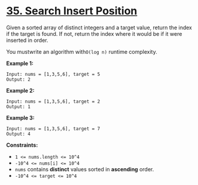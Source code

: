 # [35. Search Insert Position](https://leetcode.com/problems/search-insert-position/description/?envType=problem-list-v2&envId=binary-search)

Given a sorted array of distinct integers and a target value, return the index if the target is found. If not, return the index where it would be if it were inserted in order.

You mustwrite an algorithm with`O(log n)` runtime complexity.

**Example 1:** 

```
Input: nums = [1,3,5,6], target = 5
Output: 2
```

**Example 2:** 

```
Input: nums = [1,3,5,6], target = 2
Output: 1
```

**Example 3:** 

```
Input: nums = [1,3,5,6], target = 7
Output: 4
```

**Constraints:** 

- `1 <= nums.length <= 10^4`
- `-10^4 <= nums[i] <= 10^4`
- `nums` contains **distinct**  values sorted in **ascending**  order.
- `-10^4 <= target <= 10^4`